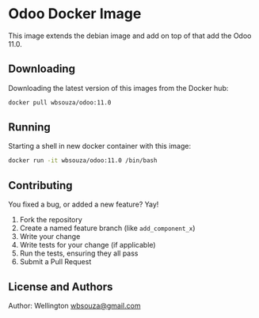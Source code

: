 Odoo Docker Image
=================
This image extends the debian image and add on top of that add the Odoo 11.0.


Downloading
-----------
Downloading the latest version of this images from the Docker hub:
```sh
docker pull wbsouza/odoo:11.0
```

Running
-------
Starting a shell in new docker container with this image:
```sh
docker run -it wbsouza/odoo:11.0 /bin/bash
```

Contributing
------------
You fixed a bug, or added a new feature? Yay!

1. Fork the repository
2. Create a named feature branch (like `add_component_x`)
3. Write your change
4. Write tests for your change (if applicable)
5. Run the tests, ensuring they all pass
6. Submit a Pull Request

License and Authors
-------------------
Author: Wellington <wbsouza@gmail.com>


